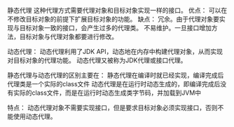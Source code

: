 静态代理
这种代理方式需要代理对象和目标对象实现一样的接口。
优点：
可以在不修改目标对象的前提下扩展目标对象的功能。
缺点：
冗余。由于代理对象要实现与目标对象一致的接口，会产生过多的代理类。
不易维护。一旦接口增加方法，目标对象与代理对象都要进行修改。


动态代理：
动态代理利用了JDK API，动态地在内存中构建代理对象，从而实现对目标对象的代理功能。
动态代理又被称为JDK代理或接口代理。

静态代理与动态代理的区别主要在：
静态代理在编译时就已经实现，编译完成后代理类是一个实际的class文件
动态代理是在运行时动态生成的，即编译完成后没有实际的class文件，而是在运行时动态生成类字节码，并加载到JVM中

特点：
动态代理对象不需要实现接口，但是要求目标对象必须实现接口，否则不能使用动态代理。